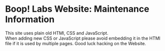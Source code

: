 # Boop! Labs Website: Maintenance Information
This site uses plain old HTMl, CSS and JavaScript.  
When adding new CSS or JavaScript please avoid embedding it in the HTMl file if it is used by multiple pages. Good luck hacking on the Website.
